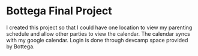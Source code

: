 # Bottega Final Project

I created this project so that I could have one location to view my parenting schedule and allow other parties to view the calendar. The calendar syncs with my google calendar. Login is done through devcamp space provided by Bottega. 